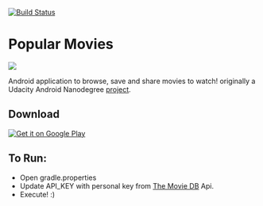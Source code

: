 [![Build Status](https://travis-ci.org/rolandoasmat/Popular-Movies.svg?branch=master)](https://travis-ci.org/rolandoasmat/Popular-Movies)

# Popular Movies

![](https://img.shields.io/badge/platform-Android-blue.svg?style=flat)

Android application to browse, save and share movies to watch! originally a Udacity Android Nanodegree [project](ProjectRequirements.md).

## Download

<a href='https://play.google.com/store/apps/details?id=com.asmat.rolando.popularmovies&pcampaignid=MKT-Other-global-all-co-prtnr-py-PartBadge-Mar2515-1'><img alt='Get it on Google Play' src='https://play.google.com/intl/en_us/badges/images/generic/en_badge_web_generic.png'/></a>

## To Run:
- Open gradle.properties
- Update API_KEY with personal key from [The Movie DB](https://www.themoviedb.org)  Api.
- Execute! :)
